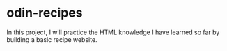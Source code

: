 # odin-recipes

In this project, I will practice the HTML knowledge I have learned so far by building a basic recipe website.